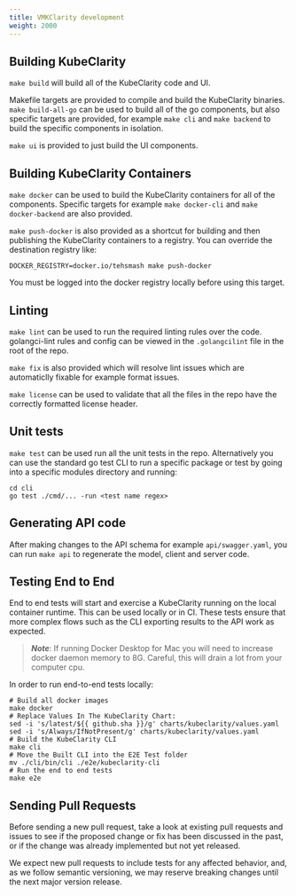 ```yaml
---
title: VMKClarity development
weight: 2000
---
```


## Building KubeClarity

`make build` will build all of the KubeClarity code and UI.

Makefile targets are provided to compile and build the KubeClarity binaries.
`make build-all-go` can be used to build all of the go components, but also
specific targets are provided, for example `make cli` and `make backend` to
build the specific components in isolation.

`make ui` is provided to just build the UI components.

## Building KubeClarity Containers

`make docker` can be used to build the KubeClarity containers for all of the
components. Specific targets for example `make docker-cli` and `make
docker-backend` are also provided.

`make push-docker` is also provided as a shortcut for building and then
publishing the KubeClarity containers to a registry. You can override the
destination registry like:

```
DOCKER_REGISTRY=docker.io/tehsmash make push-docker
```

You must be logged into the docker registry locally before using this target.

## Linting

`make lint` can be used to run the required linting rules over the code.
golangci-lint rules and config can be viewed in the `.golangcilint` file in the
root of the repo.

`make fix` is also provided which will resolve lint issues which are
automaticlly fixable for example format issues.

`make license` can be used to validate that all the files in the repo have the
correctly formatted license header.

## Unit tests

`make test` can be used run all the unit tests in the repo. Alternatively you
can use the standard go test CLI to run a specific package or test by going
into a specific modules directory and running:

```
cd cli
go test ./cmd/... -run <test name regex>
```

## Generating API code

After making changes to the API schema for example `api/swagger.yaml`, you can run `make
api` to regenerate the model, client and server code.

## Testing End to End

End to end tests will start and exercise a KubeClarity running on the local
container runtime. This can be used locally or in CI. These tests ensure that
more complex flows such as the CLI exporting results to the API work as
expected.

> ***Note***:
> If running Docker Desktop for Mac you will need to increase docker daemon
> memory to 8G. Careful, this will drain a lot from your computer cpu.

In order to run end-to-end tests locally:

```shell
# Build all docker images
make docker
# Replace Values In The KubeClarity Chart:
sed -i 's/latest/${{ github.sha }}/g' charts/kubeclarity/values.yaml
sed -i 's/Always/IfNotPresent/g' charts/kubeclarity/values.yaml
# Build the KubeClarity CLI
make cli
# Move the Built CLI into the E2E Test folder
mv ./cli/bin/cli ./e2e/kubeclarity-cli
# Run the end to end tests
make e2e
```

## Sending Pull Requests

Before sending a new pull request, take a look at existing pull requests and issues to see if the proposed change or fix
has been discussed in the past, or if the change was already implemented but not yet released.

We expect new pull requests to include tests for any affected behavior, and, as we follow semantic versioning, we may
reserve breaking changes until the next major version release.
